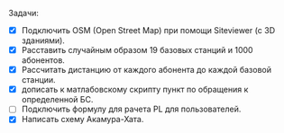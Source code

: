 Задачи:
- [X] Подключить OSM (Open Street Map) при помощи Siteviewer (с 3D зданиями).
- [X] Расставить случайным образом 19 базовых станций и 1000 абонентов.
- [X] Рассчитать дистанцию от каждого абонента до каждой базовой станции.
- [X] дописать к матлабовскому скрипту пункт по обращения к определенной БС.
- [ ] Подключить формулу для рачета PL для пользователей.
- [X] Написать схему Акамура-Хата.
